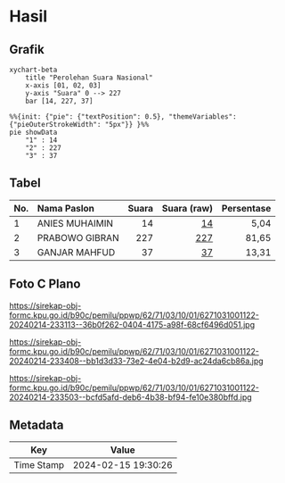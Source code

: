 # Hasil

## Grafik

```mermaid
xychart-beta
    title "Perolehan Suara Nasional"
    x-axis [01, 02, 03]
    y-axis "Suara" 0 --> 227
    bar [14, 227, 37]
```

```mermaid
%%{init: {"pie": {"textPosition": 0.5}, "themeVariables": {"pieOuterStrokeWidth": "5px"}} }%%
pie showData
    "1" : 14
    "2" : 227
    "3" : 37
```

## Tabel

| No. | Nama Paslon    | Suara | Suara (raw) | Persentase |
|:--- |:-------------- | -----:| -----------:| ----------:|
| 1   | ANIES MUHAIMIN | 14    | [14][p-1]   | 5,04       |
| 2   | PRABOWO GIBRAN | 227   | [227][p-2]  | 81,65      |
| 3   | GANJAR MAHFUD  | 37    | [37][p-3]   | 13,31      |


[p-1]: https://github.com/gigit-pemilu/pemilu-2024/blob/main/pilpres/hitung-suara/sub/62-kalimantan-tengah/sub/71-kota-palangkaraya/sub/03-jekan-raya/sub/1001-palangka/sub/122-tps/sub/paslon-1.txt
[p-2]: https://github.com/gigit-pemilu/pemilu-2024/blob/main/pilpres/hitung-suara/sub/62-kalimantan-tengah/sub/71-kota-palangkaraya/sub/03-jekan-raya/sub/1001-palangka/sub/122-tps/sub/paslon-2.txt
[p-3]: https://github.com/gigit-pemilu/pemilu-2024/blob/main/pilpres/hitung-suara/sub/62-kalimantan-tengah/sub/71-kota-palangkaraya/sub/03-jekan-raya/sub/1001-palangka/sub/122-tps/sub/paslon-3.txt

## Foto C Plano

https://sirekap-obj-formc.kpu.go.id/b90c/pemilu/ppwp/62/71/03/10/01/6271031001122-20240214-233113--36b0f262-0404-4175-a98f-68cf6496d051.jpg

https://sirekap-obj-formc.kpu.go.id/b90c/pemilu/ppwp/62/71/03/10/01/6271031001122-20240214-233408--bb1d3d33-73e2-4e04-b2d9-ac24da6cb86a.jpg

https://sirekap-obj-formc.kpu.go.id/b90c/pemilu/ppwp/62/71/03/10/01/6271031001122-20240214-233503--bcfd5afd-deb6-4b38-bf94-fe10e380bffd.jpg


## Metadata

| Key        | Value               |
| ---------- | ------------------- |
| Time Stamp | 2024-02-15 19:30:26 |



